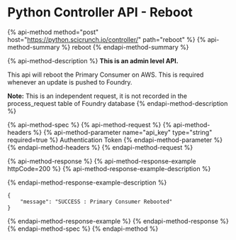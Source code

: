 # Python Controller API - Reboot

{% api-method method="post" host="https://python.scicrunch.io/controller/" path="reboot" %}
{% api-method-summary %}
reboot
{% endapi-method-summary %}

{% api-method-description %}
**This is an admin level API.**  
  
This api will reboot the Primary Consumer on AWS. This is required whenever an update is pushed to Foundry.   
  
**Note:** This is an independent request, it is not recorded in the process\_request table of Foundry database
{% endapi-method-description %}

{% api-method-spec %}
{% api-method-request %}
{% api-method-headers %}
{% api-method-parameter name="api\_key" type="string" required=true %}
Authentication Token
{% endapi-method-parameter %}
{% endapi-method-headers %}
{% endapi-method-request %}

{% api-method-response %}
{% api-method-response-example httpCode=200 %}
{% api-method-response-example-description %}

{% endapi-method-response-example-description %}

```
{
    "message": "SUCCESS : Primary Consumer Rebooted"
}
```
{% endapi-method-response-example %}
{% endapi-method-response %}
{% endapi-method-spec %}
{% endapi-method %}

